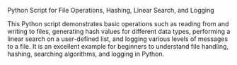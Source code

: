 Python Script for File Operations, Hashing, Linear Search, and Logging

This Python script demonstrates basic operations such as reading from and writing to files, generating hash values for different data types, performing a linear search on a user-defined list, and logging various levels of messages to a file. It is an excellent example for beginners to understand file handling, hashing, searching algorithms, and logging in Python.
